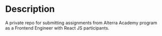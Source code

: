 # Description

A private repo for submitting assignments from Alterra Academy program as a Frontend Engineer with React JS participants.